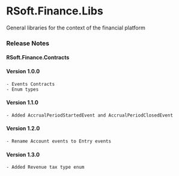 # RSoft.Finance.Libs

General libraries for the context of the financial platform

### Release Notes

#### **RSoft.Finance.Contracts**

#### Version 1.0.0
	- Events Contracts
	- Enum types

#### Version 1.1.0
	- Added AccrualPeriodStartedEvent and AccrualPeriodClosedEvent

#### Version 1.2.0
	- Rename Account events to Entry events

#### Version 1.3.0
	- Added Revenue tax type enum
